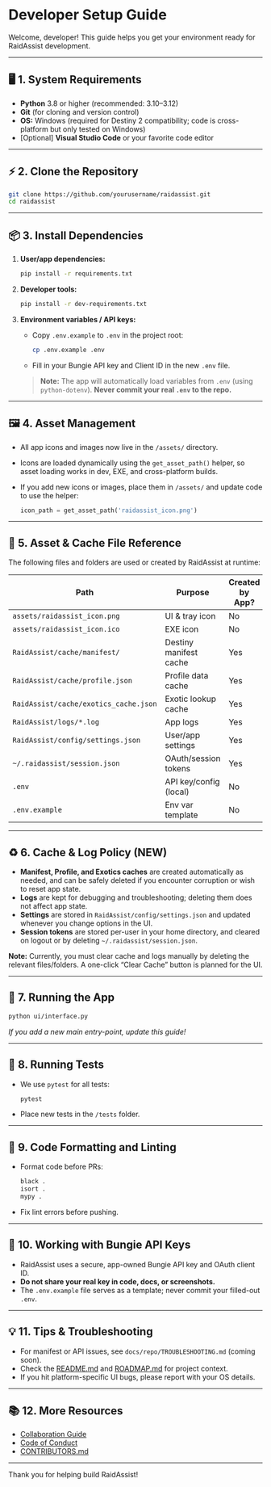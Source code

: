 # Developer Setup Guide

Welcome, developer! This guide helps you get your environment ready for RaidAssist development.

---

## 🖥️ 1. System Requirements

* **Python** 3.8 or higher (recommended: 3.10–3.12)
* **Git** (for cloning and version control)
* **OS:** Windows (required for Destiny 2 compatibility; code is cross-platform but only tested on Windows)
* \[Optional] **Visual Studio Code** or your favorite code editor

---

## ⚡ 2. Clone the Repository

```bash
git clone https://github.com/yourusername/raidassist.git
cd raidassist
```

---

## 📦 3. Install Dependencies

1. **User/app dependencies:**

   ```bash
   pip install -r requirements.txt
   ```

2. **Developer tools:**

   ```bash
   pip install -r dev-requirements.txt
   ```

3. **Environment variables / API keys:**

   * Copy `.env.example` to `.env` in the project root:

     ```bash
     cp .env.example .env
     ```

   * Fill in your Bungie API key and Client ID in the new `.env` file.

   > **Note:** The app will automatically load variables from `.env` (using `python-dotenv`).
   > **Never commit your real `.env` to the repo.**

---

## 🖼️ 4. Asset Management

* All app icons and images now live in the `/assets/` directory.
* Icons are loaded dynamically using the `get_asset_path()` helper, so asset loading works in dev, EXE, and cross-platform builds.
* If you add new icons or images, place them in `/assets/` and update code to use the helper:

  ```python
  icon_path = get_asset_path('raidassist_icon.png')
  ```

---

## 💾 5. Asset & Cache File Reference

The following files and folders are used or created by RaidAssist at runtime:

| Path                                  | Purpose                | Created by App? | User Clearable? | Notes                               |
| ------------------------------------- | ---------------------- | --------------- | --------------- | ----------------------------------- |
| `assets/raidassist_icon.png`          | UI & tray icon         | No              | No              | Static asset                        |
| `assets/raidassist_icon.ico`          | EXE icon               | No              | No              | Static asset                        |
| `RaidAssist/cache/manifest/`          | Destiny manifest cache | Yes             | Yes             | Fetched from Bungie, can be cleared |
| `RaidAssist/cache/profile.json`       | Profile data cache     | Yes             | Yes             | Refreshed from Bungie API           |
| `RaidAssist/cache/exotics_cache.json` | Exotic lookup cache    | Yes             | Yes             | Built from manifest, can be cleared |
| `RaidAssist/logs/*.log`               | App logs               | Yes             | Yes             | Debug/troubleshooting               |
| `RaidAssist/config/settings.json`     | User/app settings      | Yes             | Yes (planned)   | Written by app/settings UI          |
| `~/.raidassist/session.json`          | OAuth/session tokens   | Yes             | Yes (logout)    | One per user                        |
| `.env`                                | API key/config (local) | No              | Yes             | Never committed or shipped          |
| `.env.example`                        | Env var template       | No              | No              | For devs only                       |

---

## ♻️ 6. Cache & Log Policy (NEW)

* **Manifest, Profile, and Exotics caches** are created automatically as needed, and can be safely deleted if you encounter corruption or wish to reset app state.
* **Logs** are kept for debugging and troubleshooting; deleting them does not affect app state.
* **Settings** are stored in `RaidAssist/config/settings.json` and updated whenever you change options in the UI.
* **Session tokens** are stored per-user in your home directory, and cleared on logout or by deleting `~/.raidassist/session.json`.

**Note:**
Currently, you must clear cache and logs manually by deleting the relevant files/folders. A one-click “Clear Cache” button is planned for the UI.

---

## 🚀 7. Running the App

```bash
python ui/interface.py
```

*If you add a new main entry-point, update this guide!*

---

## 🧪 8. Running Tests

* We use `pytest` for all tests:

  ```bash
  pytest
  ```

* Place new tests in the `/tests` folder.

---

## 🎨 9. Code Formatting and Linting

* Format code before PRs:

  ```bash
  black .
  isort .
  mypy .
  ```

* Fix lint errors before pushing.

---

## 🔑 10. Working with Bungie API Keys

* RaidAssist uses a secure, app-owned Bungie API key and OAuth client ID.
* **Do not share your real key in code, docs, or screenshots.**
* The `.env.example` file serves as a template; never commit your filled-out `.env`.

---

## 💡 11. Tips & Troubleshooting

* For manifest or API issues, see `docs/repo/TROUBLESHOOTING.md` (coming soon).
* Check the [README.md](/README.md) and [ROADMAP.md](./ROADMAP.md) for project context.
* If you hit platform-specific UI bugs, please report with your OS details.

---

## 📚 12. More Resources

* [Collaboration Guide](./CONTRIBUTING.md)
* [Code of Conduct](./CODE_OF_CONDUCT.md)
* [CONTRIBUTORS.md](./CONTRIBUTORS.md)

---

Thank you for helping build RaidAssist!
